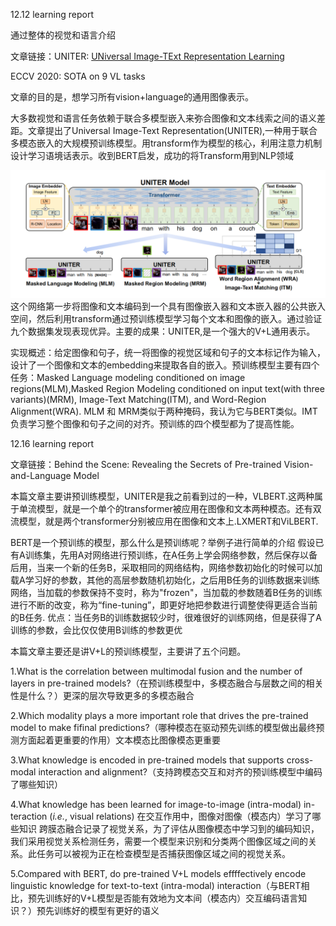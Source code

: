 12.12 learning report

通过整体的视觉和语言介绍

文章链接：UNITER: [UNiversal Image-TExt Representation Learning](https://github.com/Peng-1124/PhD-in-multimodal/blob/master/paper/UNITER%20UNiversal%20Image-TExt.pdf)

ECCV 2020: SOTA on 9 VL tasks

文章的目的是，想学习所有vision+language的通用图像表示。

大多数视觉和语言任务依赖于联合多模型嵌入来弥合图像和文本线索之间的语义差距。文章提出了Universal Image-Text Representation(UNITER),一种用于联合多模态嵌入的大规模预训练模型。用transform作为模型的核心，利用注意力机制设计学习语境话表示。收到BERT启发，成功的将Transform用到NLP领域

![image](https://github.com/Peng-1124/PhD-in-multimodal/blob/master/figure/figure1%20of%201215.png)
这个网络第一步将图像和文本编码到一个具有图像嵌入器和文本嵌入器的公共嵌入空间，然后利用transform通过预训练模型学习每个文本和图像的嵌入。通过验证九个数据集发现表现优异。主要的成果：UNITER,是一个强大的V+L通用表示。

实现概述：给定图像和句子，统一将图像的视觉区域和句子的文本标记作为输入，设计了一个图像和文本的embedding来提取各自的嵌入。预训练模型主要有四个任务：Masked Language modeling conditioned on image regions(MLM),Masked Region Modeling conditioned on input text(with three variants)(MRM), Image-Text Matching(ITM), and Word-Region Alignment(WRA). MLM 和 MRM类似于两种掩码，我认为它与BERT类似。IMT负责学习整个图像和句子之间的对齐。预训练的四个模型都为了提高性能。



12.16 learning report

文章链接：Behind the Scene: Revealing the Secrets of Pre-trained Vision-and-Language Model

本篇文章主要讲预训练模型，UNITER是我之前看到过的一种，VLBERT.这两种属于单流模型，就是一个单个的transformer被应用在图像和文本两种模态。还有双流模型，就是两个transformer分别被应用在图像和文本上.LXMERT和ViLBERT.

BERT是一个预训练的模型，那么什么是预训练呢？举例子进行简单的介绍
假设已有A训练集，先用A对网络进行预训练，在A任务上学会网络参数，然后保存以备后用，当来一个新的任务B，采取相同的网络结构，网络参数初始化的时候可以加载A学习好的参数，其他的高层参数随机初始化，之后用B任务的训练数据来训练网络，当加载的参数保持不变时，称为"frozen"，当加载的参数随着B任务的训练进行不断的改变，称为“fine-tuning”，即更好地把参数进行调整使得更适合当前的B任务. 优点：当任务B的训练数据较少时，很难很好的训练网络，但是获得了A训练的参数，会比仅仅使用B训练的参数更优

本篇文章主要还是讲V+L的预训练模型，主要讲了五个问题。

1.What is the correlation between multimodal fusion and the number of layers in pre-trained models?（在预训练模型中，多模态融合与层数之间的相关性是什么？）更深的层次导致更多的多模态融合

2.Which modality plays a more important role that drives the pre-trained model to make fifinal predictions?（哪种模态在驱动预先训练的模型做出最终预测方面起着更重要的作用）文本模态比图像模态更重要

3.What knowledge is encoded in pre-trained models that supports cross-modal interaction and alignment?（支持跨模态交互和对齐的预训练模型中编码了哪些知识）

4.What knowledge has been learned for image-to-image (intra-modal) in-teraction (*i.e.*, visual relations) 在交互作用中，图像对图像（模态内）学习了哪些知识 跨膜态融合记录了视觉关系，为了评估从图像模态中学习到的编码知识，我们采用视觉关系检测任务，需要一个模型来识别和分类两个图像区域之间的关系。此任务可以被视为正在检查模型是否捕获图像区域之间的视觉关系。

5.Compared with BERT, do pre-trained V+L models effffectively encode linguistic knowledge for text-to-text (intra-modal) interaction（与BERT相比，预先训练好的V+L模型是否能有效地为文本间（模态内）交互编码语言知识？）预先训练好的模型有更好的语义

